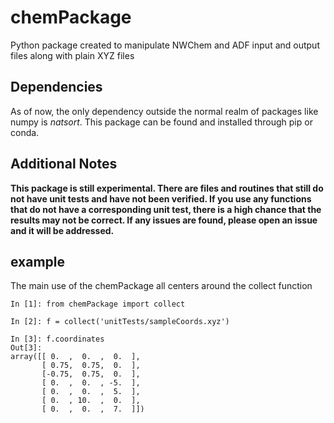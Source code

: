 # chemPackage
Python package created to manipulate NWChem and ADF input and output files along with plain XYZ files

## Dependencies
As of now, the only dependency outside the normal realm of packages like numpy is *natsort*. This package can be found and installed through pip or conda.

## Additional Notes
**This package is still experimental. There are files and routines that still do not have unit tests and have not been verified. If you use any functions that do not have a corresponding unit test, there is a high chance that the results may not be correct. If any issues are found, please open an issue and it will be addressed.**

## example
The main use of the chemPackage all centers around the collect function
    
    In [1]: from chemPackage import collect

    In [2]: f = collect('unitTests/sampleCoords.xyz')

    In [3]: f.coordinates
    Out[3]:
    array([[ 0.  ,  0.  ,  0.  ],
           [ 0.75,  0.75,  0.  ],
           [-0.75,  0.75,  0.  ],
           [ 0.  ,  0.  , -5.  ],
           [ 0.  ,  0.  ,  5.  ],
           [ 0.  , 10.  ,  0.  ],
           [ 0.  ,  0.  ,  7.  ]])
